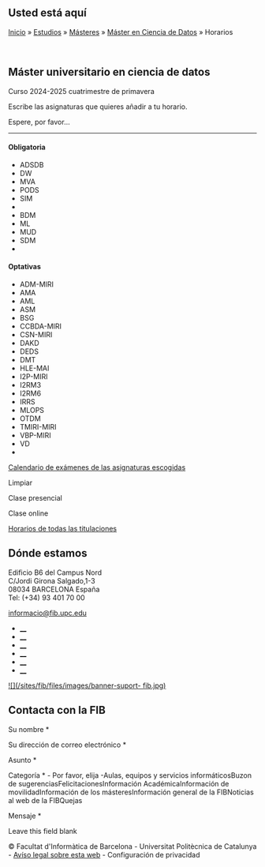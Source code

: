 ## Usted está aquí

[Inicio](/es) » [Estudios](/es/estudios) » [Másteres](/es/estudios/masteres) »
[Máster en Ciencia de Datos](/es/estudios/masteres/master-en-ciencia-de-datos)
» Horarios

﻿

## Máster universitario en ciencia de datos  
Curso 2024-2025 cuatrimestre de primavera

Escribe las asignaturas que quieres añadir a tu horario.

Espere, por favor...

* * *

#### Obligatoria

  * ADSDB
  * DW
  * MVA
  * PODS
  * SIM
  *  
  * BDM
  * ML
  * MUD
  * SDM
  *  

#### Optativas

  * ADM-MIRI
  * AMA
  * AML
  * ASM
  * BSG
  * CCBDA-MIRI
  * CSN-MIRI
  * DAKD
  * DEDS
  * DMT
  * HLE-MAI
  * I2P-MIRI
  * I2RM3
  * I2RM6
  * IRRS
  * MLOPS
  * OTDM
  * TMIRI-MIRI
  * VBP-MIRI
  * VD
  *  

[Calendario de exámenes de las asignaturas escogidas](examenes?)

Limpiar

Clase presencial

Clase online

[Horarios de todas las titulaciones](/es/horaris?)

## Dónde estamos

Edificio B6 del Campus Nord  
C/Jordi Girona Salgado,1-3  
08034 BARCELONA España  
Tel: (+34) 93 401 70 00

[informacio@fib.upc.edu](mailto:informacio@fib.upc.edu)

  * [__](/es/noticies/rss.rss)
  * [__](https://www.facebook.com/fib.upc)
  * [__](https://twitter.com/fib_upc)
  * [__](https://www.flickr.com/photos/fib-upc/albums)
  * [__](https://www.youtube.com/user/mediafib)
  * [__](https://www.instagram.com/fib.upc/)

[![](/sites/fib/files/images/banner-suport-
fib.jpg)](http://suport.fib.upc.edu)

## Contacta con la FIB

Su nombre *

Su dirección de correo electrónico *

Asunto *

Categoría * \- Por favor, elija -Aulas, equipos y servicios informáticosBuzon
de sugerenciasFelicitacionesInformación AcadémicaInformación de
movilidadInformación de los másteresInformación general de la FIBNoticias al
web de la FIBQuejas

Mensaje *

Leave this field blank

© Facultat d'Informàtica de Barcelona - Universitat Politècnica de Catalunya -
[Avíso legal sobre esta web](/es/aviso-legal-sobre-esta-web) \- Configuración
de privacidad

